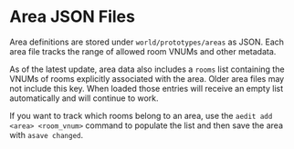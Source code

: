 # Area JSON Files

Area definitions are stored under `world/prototypes/areas` as JSON. Each area file tracks the range of allowed room VNUMs and other metadata.

As of the latest update, area data also includes a `rooms` list containing the VNUMs of rooms explicitly associated with the area. Older area files may not include this key. When loaded those entries will receive an empty list automatically and will continue to work.

If you want to track which rooms belong to an area, use the `aedit add <area> <room_vnum>` command to populate the list and then save the area with `asave changed`.
